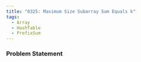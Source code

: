 ```yaml
---
title: "0325: Maximum Size Subarray Sum Equals k"
tags:
  - Array
  - HashTable
  - PrefixSum
---
```

### Problem Statement

